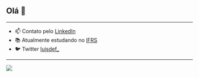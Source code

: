 ## Olá 👋

-----
 - 📫 Contato pelo [LinkedIn](https://www.linkedin.com/in/assmannluisdev/)
 - 📚 Atualmente estudando no [IFRS](https://ifrs.edu.br/feliz/)
 - 🐦 Twitter [luisdef_](https://twitter.com/luisdef_)
-----
<img src="https://github-stats.gonoc.vercel.app/api/top-langs/?username=luisassmann&layout=compact&custom_title=Código&theme=tokyonight" />
